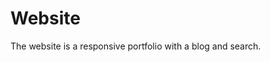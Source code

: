 # Website

The website is a responsive portfolio with a blog and search.

<!-- ## Enable Search
Execute the following commands to index content when deploying:
```shell
$ hugo server
$ npx -y pagefind --site public
``` -->

